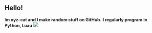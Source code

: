 ## Hello!
**Im xyz-cat and I make random stuff on GitHub.**
**I regularly program in Python, Luau**
![](https://i.ytimg.com/vi/7u7ek8QyWPI/maxresdefault.jpg)
